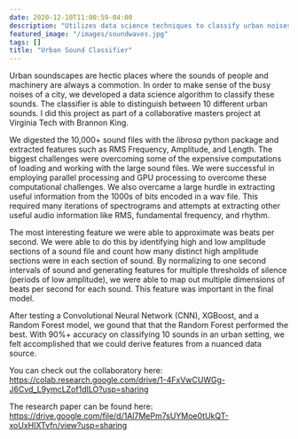 ```yaml
---
date: 2020-12-10T11:00:59-04:00
description: "Utilizes data science techniques to classify urban noises into 10 distinct sounds including a jackhammer, music, and sirens."
featured_image: "/images/soundwaves.jpg"
tags: []
title: "Urban Sound Classifier"
---
```


Urban soundscapes are hectic places where the sounds of people and machinery are always a commotion. In order to make sense of the busy noises of a city, we developed a data science algorithm to classify these sounds. The classifier is able to distinguish between 10 different urban sounds. I did this project as part of a collaborative masters project at Virginia Tech with Brannon King.

We digested the 10,000+ sound files with the _librosa_ python package and extracted features such as RMS Frequency, Amplitude, and Length. The biggest challenges were overcoming some of the expensive computations of loading and working with the large sound files. We were successful in employing parallel processing and GPU processing to overcome these computational challenges. We also overcame a large hurdle in extracting useful information from the 1000s of bits encoded in a wav file. This required many iterations of spectrograms and attempts at extracting other useful audio information like RMS, fundamental frequency, and rhythm.

The most interesting feature we were able to approximate was beats per second. We were able to do this by identifying high and low amplitude sections of a sound file and count how many distinct high amplitude sections were in each section of sound. By normalizing to one second intervals of sound and generating features for multiple thresholds of silence (periods of low amplitude), we were able to map out multiple dimensions of beats per second for each sound. This feature was important in the final model. 

After testing a Convolutional Neural Network (CNN), XGBoost, and a Random Forest model, we gound that that the Random Forest performed the best. With 90%+ accuracy on classifying 10 sounds in an urban setting, we felt accomplished that we could derive features from a nuanced data source. 

You can check out the collaboratory here:
https://colab.research.google.com/drive/1-4FxVwCUWGg-J6Cvd_L9ymcLZof1dILO?usp=sharing

The research paper can be found here:
https://drive.google.com/file/d/1Al7MePm7sUYMoe0tUkQT-xoUxHIXTvfn/view?usp=sharing 